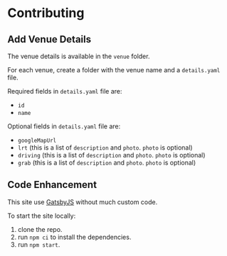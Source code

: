 # Contributing

## Add Venue Details

The venue details is available in the `venue` folder.

For each venue, create a folder with the venue name and a `details.yaml` file.

Required fields in `details.yaml` file are:

- `id`
- `name`

Optional fields in `details.yaml` file are:

- `googleMapUrl`
- `lrt` (this is a list of `description` and `photo`. `photo` is optional)
- `driving` (this is a list of `description` and `photo`. `photo` is optional)
- `grab` (this is a list of `description` and `photo`. `photo` is optional)

## Code Enhancement

This site use [GatsbyJS](https://www.gatsbyjs.org/) without much custom code.

To start the site locally:

1. clone the repo.
1. run `npm ci` to install the dependencies.
1. run `npm start`.

